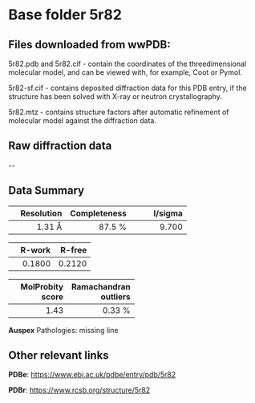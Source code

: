 # Base folder 5r82

## Files downloaded from wwPDB:

5r82.pdb and 5r82.cif - contain the coordinates of the threedimensional molecular model, and can be viewed with, for example, Coot or Pymol.

5r82-sf.cif - contains deposited diffraction data for this PDB entry, if the structure has been solved with X-ray or neutron crystallography.

5r82.mtz - contains structure factors after automatic refinement of molecular model against the diffraction data.

## Raw diffraction data

--<br> 

## Data Summary
|   | Resolution | Completeness| I/sigma |
|---|-------------:|----------------:|--------------:|
|   |1.31 Å|87.5  %|<img width=50/>9.700|

|   | **R-work**| **R-free**   
|---|-------------:|----------------:|           
||0.1800|0.2120|

|   |**MolProbity<br>score**| **Ramachandran<br>outliers** 
|---|-------------:|----------------:|
||1.43|0.33 %|

**Auspex** Pathologies: missing line

 

## Other relevant links 
**PDBe**:  https://www.ebi.ac.uk/pdbe/entry/pdb/5r82
 
**PDBr**: https://www.rcsb.org/structure/5r82 

